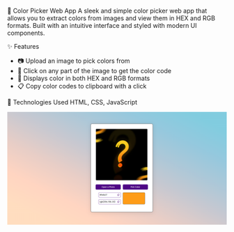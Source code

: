 🎨 Color Picker Web App
A sleek and simple color picker web app that allows you to extract colors from images and view them in HEX and RGB formats. 
Built with an intuitive interface and styled with modern UI components.


✨ Features
- 📷 Upload an image to pick colors from
- 🎯 Click on any part of the image to get the color code
- 🧾 Displays color in both HEX and RGB formats
- 📋 Copy color codes to clipboard with a click


🚀 Technologies Used
HTML, CSS, JavaScript 


![image alt](https://github.com/AbhishekEng/colour-picker-app/blob/6df40543b59570a7e4f0b37e430393128ce7c1aa/Screenshot%20colour%20picker.png)
